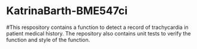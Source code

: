 # KatrinaBarth-BME547ci

#This respository contains a function to detect a record of trachycardia in patient medical history. The repository also contains unit tests to verify the function and style of the function.
